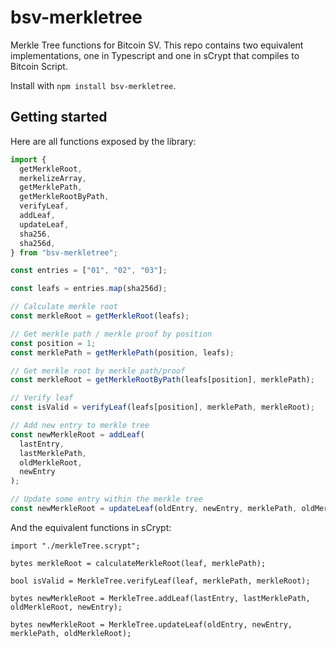 # bsv-merkletree

Merkle Tree functions for Bitcoin SV.
This repo contains two equivalent implementations, one in Typescript and one in sCrypt that compiles to Bitcoin Script.

Install with `npm install bsv-merkletree`.

## Getting started

Here are all functions exposed by the library:

```typescript
import {
  getMerkleRoot,
  merkelizeArray,
  getMerklePath,
  getMerkleRootByPath,
  verifyLeaf,
  addLeaf,
  updateLeaf,
  sha256,
  sha256d,
} from "bsv-merkletree";

const entries = ["01", "02", "03"];

const leafs = entries.map(sha256d);

// Calculate merkle root
const merkleRoot = getMerkleRoot(leafs);

// Get merkle path / merkle proof by position
const position = 1;
const merklePath = getMerklePath(position, leafs);

// Get merkle root by merkle path/proof
const merkleRoot = getMerkleRootByPath(leafs[position], merklePath);

// Verify leaf
const isValid = verifyLeaf(leafs[position], merklePath, merkleRoot);

// Add new entry to merkle tree
const newMerkleRoot = addLeaf(
  lastEntry,
  lastMerklePath,
  oldMerkleRoot,
  newEntry
);

// Update some entry within the merkle tree
const newMerkleRoot = updateLeaf(oldEntry, newEntry, merklePath, oldMerkleRoot);
```

And the equivalent functions in sCrypt:

```sCrypt
import "./merkleTree.scrypt";

bytes merkleRoot = calculateMerkleRoot(leaf, merklePath);

bool isValid = MerkleTree.verifyLeaf(leaf, merklePath, merkleRoot);

bytes newMerkleRoot = MerkleTree.addLeaf(lastEntry, lastMerklePath, oldMerkleRoot, newEntry);

bytes newMerkleRoot = MerkleTree.updateLeaf(oldEntry, newEntry, merklePath, oldMerkleRoot);
```
